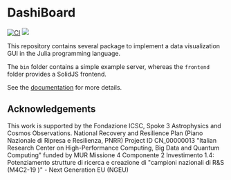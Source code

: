 # DashiBoard

[![CI](https://github.com/LimenResearch/DashiBoard/actions/workflows/ci.yml/badge.svg)](https://github.com/LimenResearch/DashiBoard/actions/workflows/ci.yml)
[![](https://img.shields.io/badge/docs-dev-blue.svg)](https://LimenResearch.github.io/DashiBoard/dev)

This repository contains several package to implement a data visualization GUI in the Julia programming language.

The `bin` folder contains a simple example server, whereas the `frontend` folder provides a SolidJS frontend.

See the [documentation](https://LimenResearch.github.io/DashiBoard/dev) for more details.

## Acknowledgements

This work is supported by the Fondazione ICSC, Spoke 3 Astrophysics and Cosmos Observations.
National Recovery and Resilience Plan (Piano Nazionale di Ripresa e Resilienza, PNRR)
Project ID CN_00000013 "Italian Research Center on High-Performance Computing, Big Data and Quantum Computing"
funded by MUR Missione 4 Componente 2 Investimento 1.4:
Potenziamento strutture di ricerca e creazione di "campioni nazionali di R&S (M4C2-19 )" - Next Generation EU (NGEU)